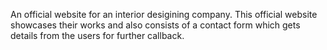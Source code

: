 An official website for an interior desigining company.
This official website showcases their works and also consists of a contact form which gets details from the users for further callback.